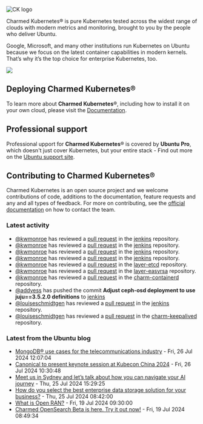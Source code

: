 ![CK logo](https://assets.ubuntu.com/v1/451d4cf4-Charmed+Kubernetes_RGB_onWhite_2022.svg)

Charmed Kubernetes® is pure Kubernetes tested across the widest range of clouds with modern metrics and monitoring, brought to you by the people who deliver Ubuntu.

Google, Microsoft, and many other institutions run Kubernetes on Ubuntu because we focus on the latest container capabilities in modern kernels. That’s why it’s the top choice for enterprise Kubernetes, too.

![](https://assets.ubuntu.com/v1/843c77b6-juju-at-a-glace.svg)

## Deploying Charmed Kubernetes®

To learn more about **Charmed Kubernetes**®, including how to install it on your own cloud, please visit the [Documentation][docs].

## Professional support

Professional upport for **Charmed Kubernetes**® is covered by **Ubuntu Pro**, which doesn't just cover Kubernetes, but your entire stack - Find out more on the [Ubuntu support site](https://ubuntu.com/support).

## Contributing to Charmed Kubernetes®

Charmed Kubernetes is an open source project and we welcome contributions of code, additions to the documentation, feature requests and any and all types of feedback. For more on contributing, see the [official documentation][get-in-touch] on how to contact the team.

<!-- LINKS -->
[docs]: https://ubuntu.com/kubernetes/docs
[get-in-touch]: https://ubuntu.com/kubernetes/docs/get-in-touch

### Latest activity

<!-- activity starts -->
 - [@kwmonroe](https://github.com/kwmonroe) has reviewed a [pull request](https://github.com/charmed-kubernetes/jenkins/pull/1543) in the [jenkins](https://github.com/charmed-kubernetes/jenkins) repository.
 - [@kwmonroe](https://github.com/kwmonroe) has reviewed a [pull request](https://github.com/charmed-kubernetes/jenkins/pull/1544) in the [jenkins](https://github.com/charmed-kubernetes/jenkins) repository.
 - [@kwmonroe](https://github.com/kwmonroe) has reviewed a [pull request](https://github.com/charmed-kubernetes/jenkins/pull/1544) in the [jenkins](https://github.com/charmed-kubernetes/jenkins) repository.
 - [@kwmonroe](https://github.com/kwmonroe) has reviewed a [pull request](https://github.com/charmed-kubernetes/jenkins/pull/1545) in the [jenkins](https://github.com/charmed-kubernetes/jenkins) repository.
 - [@kwmonroe](https://github.com/kwmonroe) has reviewed a [pull request](https://github.com/charmed-kubernetes/layer-etcd/pull/214) in the [layer-etcd](https://github.com/charmed-kubernetes/layer-etcd) repository.
 - [@kwmonroe](https://github.com/kwmonroe) has reviewed a [pull request](https://github.com/charmed-kubernetes/layer-easyrsa/pull/42) in the [layer-easyrsa](https://github.com/charmed-kubernetes/layer-easyrsa) repository.
 - [@kwmonroe](https://github.com/kwmonroe) has reviewed a [pull request](https://github.com/charmed-kubernetes/charm-containerd/pull/95) in the [charm-containerd](https://github.com/charmed-kubernetes/charm-containerd) repository.
 - [@addyess](https://github.com/addyess) has pushed the commit **Adjust ceph-osd deployment to use juju==3.5.2.0 definitions** to [jenkins](https://github.com/charmed-kubernetes/jenkins)
 - [@louiseschmidtgen](https://github.com/louiseschmidtgen) has reviewed a [pull request](https://github.com/charmed-kubernetes/jenkins/pull/1537) in the [jenkins](https://github.com/charmed-kubernetes/jenkins) repository.
 - [@louiseschmidtgen](https://github.com/louiseschmidtgen) has reviewed a [pull request](https://github.com/charmed-kubernetes/charm-keepalived/pull/24) in the [charm-keepalived](https://github.com/charmed-kubernetes/charm-keepalived) repository.
<!-- activity ends -->

<!-- roadmap starts -->

<!-- roadmap ends -->

### Latest from the Ubuntu blog

<!-- blog starts -->
* [MongoDB® use cases for the telecommunications industry](https://ubuntu.com//blog/enterprise-mongodb-use-cases-telecommunications-industry) - Fri, 26 Jul 2024 12:07:04 
* [Canonical to present keynote session at Kubecon China 2024](https://ubuntu.com//blog/kubecon-china-2024) - Fri, 26 Jul 2024 10:30:48 
* [Meet us in Sydney and let’s talk about how you can navigate your AI journey](https://ubuntu.com//blog/ai-in-asia-pacific) - Thu, 25 Jul 2024 15:29:25 
* [How do you select the best enterprise data storage solution for your business?](https://ubuntu.com//blog/how-do-you-select-the-best-enterprise-data-storage-solution-for-your-business) - Thu, 25 Jul 2024 08:42:00 
* [What is Open RAN?](https://ubuntu.com//blog/what-is-open-ran) - Fri, 19 Jul 2024 09:30:00 
* [Charmed OpenSearch Beta is here. Try it out now!](https://ubuntu.com//blog/charmed-opensearch-beta) - Fri, 19 Jul 2024 08:49:34 
<!-- blog ends -->
